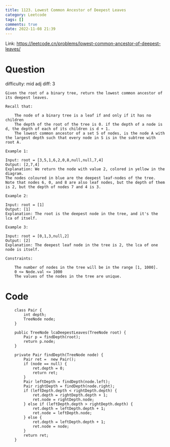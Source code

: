 ```yaml
---
title: 1123. Lowest Common Ancestor of Deepest Leaves
category: Leetcode
tags: []
comments: true
date: 2022-11-08 21:39
---
```



Link: https://leetcode.cn/problems/lowest-common-ancestor-of-deepest-leaves/

# Question

difficulty: mid
adj diff: 3

    Given the root of a binary tree, return the lowest common ancestor of its deepest leaves.

    Recall that:

    	The node of a binary tree is a leaf if and only if it has no children
    	The depth of the root of the tree is 0. if the depth of a node is d, the depth of each of its children is d + 1.
    	The lowest common ancestor of a set S of nodes, is the node A with the largest depth such that every node in S is in the subtree with root A.

    Example 1:

    Input: root = [3,5,1,6,2,0,8,null,null,7,4]
    Output: [2,7,4]
    Explanation: We return the node with value 2, colored in yellow in the diagram.
    The nodes coloured in blue are the deepest leaf-nodes of the tree.
    Note that nodes 6, 0, and 8 are also leaf nodes, but the depth of them is 2, but the depth of nodes 7 and 4 is 3.

    Example 2:

    Input: root = [1]
    Output: [1]
    Explanation: The root is the deepest node in the tree, and it's the lca of itself.

    Example 3:

    Input: root = [0,1,3,null,2]
    Output: [2]
    Explanation: The deepest leaf node in the tree is 2, the lca of one node is itself.

    Constraints:

    	The number of nodes in the tree will be in the range [1, 1000].
    	0 <= Node.val <= 1000
    	The values of the nodes in the tree are unique.

# Code

```
    class Pair {
        int depth;
        TreeNode node;
    }

    public TreeNode lcaDeepestLeaves(TreeNode root) {
        Pair p = findDepth(root);
        return p.node;
    }

    private Pair findDepth(TreeNode node) {
        Pair ret =  new Pair();
        if (node == null) {
            ret.depth = 0;
            return ret;
        }
        Pair leftDepth = findDepth(node.left);
        Pair rightDepth = findDepth(node.right);
        if (leftDepth.depth < rightDepth.depth) {
            ret.depth = rightDepth.depth + 1;
            ret.node = rightDepth.node;
        } else if (leftDepth.depth > rightDepth.depth) {
            ret.depth = leftDepth.depth + 1;
            ret.node = leftDepth.node;
        } else {
            ret.depth = leftDepth.depth + 1;
            ret.node = node;
        }
        return ret;
    }
```
